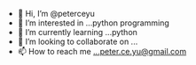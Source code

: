 - 👋 Hi, I’m @peterceyu
- 👀 I’m interested in ...python programming
- 🌱 I’m currently learning ...python
- 💞️ I’m looking to collaborate on ...
- 📫 How to reach me ...peter.ce.yu@gmail.com

<!---
peterceyu/peterceyu is a ✨ special ✨ repository because its `README.md` (this file) appears on your GitHub profile.
You can click the Preview link to take a look at your changes.
--->
